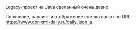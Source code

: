 Legacy-проект на Java сделанный очень давно.  

Получение, парсинг и отображение списка валют по URL: https://www.cbr-xml-daily.ru/daily_json.js.  
